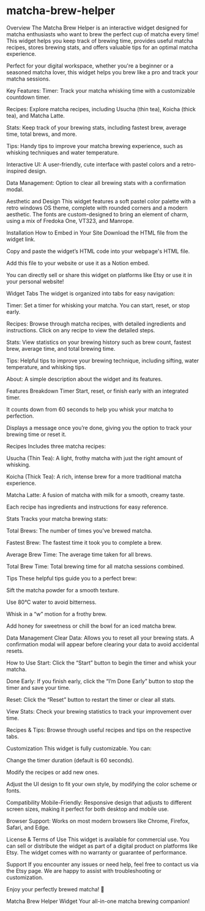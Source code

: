 # matcha-brew-helper

Overview
The Matcha Brew Helper is an interactive widget designed for matcha enthusiasts who want to brew the perfect cup of matcha every time! This widget helps you keep track of brewing time, provides useful matcha recipes, stores brewing stats, and offers valuable tips for an optimal matcha experience.

Perfect for your digital workspace, whether you're a beginner or a seasoned matcha lover, this widget helps you brew like a pro and track your matcha sessions.

Key Features:
Timer: Track your matcha whisking time with a customizable countdown timer.

Recipes: Explore matcha recipes, including Usucha (thin tea), Koicha (thick tea), and Matcha Latte.

Stats: Keep track of your brewing stats, including fastest brew, average time, total brews, and more.

Tips: Handy tips to improve your matcha brewing experience, such as whisking techniques and water temperature.

Interactive UI: A user-friendly, cute interface with pastel colors and a retro-inspired design.

Data Management: Option to clear all brewing stats with a confirmation modal.

Aesthetic and Design
This widget features a soft pastel color palette with a retro windows OS theme, complete with rounded corners and a modern aesthetic. The fonts are custom-designed to bring an element of charm, using a mix of Fredoka One, VT323, and Manrope.

Installation
How to Embed in Your Site
Download the HTML file from the widget link.

Copy and paste the widget’s HTML code into your webpage's HTML file.

Add this file to your website or use it as a Notion embed.

You can directly sell or share this widget on platforms like Etsy or use it in your personal website!

Widget Tabs
The widget is organized into tabs for easy navigation:

Timer: Set a timer for whisking your matcha. You can start, reset, or stop early.

Recipes: Browse through matcha recipes, with detailed ingredients and instructions. Click on any recipe to view the detailed steps.

Stats: View statistics on your brewing history such as brew count, fastest brew, average time, and total brewing time.

Tips: Helpful tips to improve your brewing technique, including sifting, water temperature, and whisking tips.

About: A simple description about the widget and its features.

Features Breakdown
Timer
Start, reset, or finish early with an integrated timer.

It counts down from 60 seconds to help you whisk your matcha to perfection.

Displays a message once you’re done, giving you the option to track your brewing time or reset it.

Recipes
Includes three matcha recipes:

Usucha (Thin Tea): A light, frothy matcha with just the right amount of whisking.

Koicha (Thick Tea): A rich, intense brew for a more traditional matcha experience.

Matcha Latte: A fusion of matcha with milk for a smooth, creamy taste.

Each recipe has ingredients and instructions for easy reference.

Stats
Tracks your matcha brewing stats:

Total Brews: The number of times you've brewed matcha.

Fastest Brew: The fastest time it took you to complete a brew.

Average Brew Time: The average time taken for all brews.

Total Brew Time: Total brewing time for all matcha sessions combined.

Tips
These helpful tips guide you to a perfect brew:

Sift the matcha powder for a smooth texture.

Use 80°C water to avoid bitterness.

Whisk in a “w” motion for a frothy brew.

Add honey for sweetness or chill the bowl for an iced matcha brew.

Data Management
Clear Data: Allows you to reset all your brewing stats. A confirmation modal will appear before clearing your data to avoid accidental resets.

How to Use
Start: Click the “Start” button to begin the timer and whisk your matcha.

Done Early: If you finish early, click the “I’m Done Early” button to stop the timer and save your time.

Reset: Click the “Reset” button to restart the timer or clear all stats.

View Stats: Check your brewing statistics to track your improvement over time.

Recipes & Tips: Browse through useful recipes and tips on the respective tabs.

Customization
This widget is fully customizable. You can:

Change the timer duration (default is 60 seconds).

Modify the recipes or add new ones.

Adjust the UI design to fit your own style, by modifying the color scheme or fonts.

Compatibility
Mobile-Friendly: Responsive design that adjusts to different screen sizes, making it perfect for both desktop and mobile use.

Browser Support: Works on most modern browsers like Chrome, Firefox, Safari, and Edge.

License & Terms of Use
This widget is available for commercial use. You can sell or distribute the widget as part of a digital product on platforms like Etsy. The widget comes with no warranty or guarantee of performance.

Support
If you encounter any issues or need help, feel free to contact us via the Etsy page. We are happy to assist with troubleshooting or customization.

Enjoy your perfectly brewed matcha! 🌱

Matcha Brew Helper Widget
Your all-in-one matcha brewing companion!
